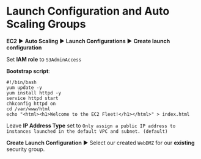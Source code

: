 # Launch Configuration and Auto Scaling Groups

**EC2** ▶︎ **Auto Scaling** ▶︎ **Launch Configurations** ▶︎ **Create launch configuration**

Set **IAM role** to `S3AdminAccess`

**Bootstrap script**:

```script
#!/bin/bash
yum update -y
yum install httpd -y
service httpd start
chkconfig httpd on
cd /var/www/html
echo "<html><h1>Welcome to the EC2 Fleet!</h1></html>" > index.html
```

Leave **IP Address Type** set to `Only assign a public IP address to instances launched in the default VPC and subnet. (default)`

**Create Launch Configuration** ▶︎ Select our created `WebDMZ` for our **existing** security group.
